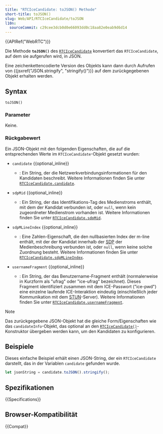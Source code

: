 ```yaml
---
title: "RTCIceCandidate: toJSON() Methode"
short-title: toJSON()
slug: Web/API/RTCIceCandidate/toJSON
l10n:
  sourceCommit: c29cee3dcb0d0e66093dd0c18aa82e0eab9d6d14
---
```


{{APIRef("WebRTC")}}

Die Methode **`toJSON()`** des [`RTCIceCandidate`](/de/docs/Web/API/RTCIceCandidate) konvertiert das `RTCIceCandidate`, auf dem sie aufgerufen wird, in JSON.

Eine zeichenkettencodierte Version des Objekts kann dann durch Aufrufen von {{jsxref("JSON.stringify", "stringify()")}} auf dem zurückgegebenen Objekt erhalten werden.

## Syntax

```js-nolint
toJSON()
```

### Parameter

Keine.

### Rückgabewert

<!-- RTCIceCandidateInit in spec -->

Ein JSON-Objekt mit den folgenden Eigenschaften, die auf die entsprechenden Werte im `RTCIceCandidate`-Objekt gesetzt wurden:

- `candidate` {{optional_inline}}
  - : Ein String, der die Netzwerkverbindungsinformationen für den Kandidaten beschreibt.
    Weitere Informationen finden Sie unter [`RTCIceCandidate.candidate`](/de/docs/Web/API/RTCIceCandidate/candidate).
- `sdpMid` {{optional_inline}}

  - : Ein String, der das Identifikations-Tag des Medienstroms enthält, mit dem der Kandidat verbunden ist, oder `null`, wenn kein zugeordneter Medienstrom vorhanden ist.
    Weitere Informationen finden Sie unter [`RTCIceCandidate.sdpMid`](/de/docs/Web/API/RTCIceCandidate/sdpMid).

- `sdpMLineIndex` {{optional_inline}}

  - : Eine Zahlen-Eigenschaft, die den nullbasierten Index der m-line enthält, mit der der Kandidat innerhalb der [SDP](/de/docs/Web/API/WebRTC_API/Protocols#sdp) der Medienbeschreibung verbunden ist, oder `null`, wenn keine solche Zuordnung besteht.
    Weitere Informationen finden Sie unter [`RTCIceCandidate.sdpMLineIndex`](/de/docs/Web/API/RTCIceCandidate/sdpMLineIndex).

- `usernameFragment` {{optional_inline}}
  - : Ein String, der das Benutzername-Fragment enthält (normalerweise in Kurzform als "ufrag" oder "ice-ufrag" bezeichnet).
    Dieses Fragment identifiziert zusammen mit dem ICE-Passwort ("ice-pwd") eine einzelne laufende ICE-Interaktion eindeutig (einschließlich jeder Kommunikation mit dem [STUN](/de/docs/Glossary/STUN)-Server).
    Weitere Informationen finden Sie unter [`RTCIceCandidate.usernameFragment`](/de/docs/Web/API/RTCIceCandidate/usernameFragment).

> [!NOTE]
> Das zurückgegebene JSON-Objekt hat die gleiche Form/Eigenschaften wie das `candidateInfo`-Objekt, das optional an den [`RTCIceCandidate()`](/de/docs/Web/API/RTCIceCandidate/RTCIceCandidate)-Konstruktor übergeben werden kann, um den Kandidaten zu konfigurieren.

## Beispiele

Dieses einfache Beispiel erhält einen JSON-String, der ein `RTCIceCandidate` darstellt, das in der Variablen `candidate` gefunden wurde.

```js
let jsonString = candidate.toJSON().stringify();
```

## Spezifikationen

{{Specifications}}

## Browser-Kompatibilität

{{Compat}}
